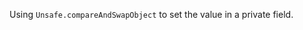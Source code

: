 [//]: # (MAIN: unsafe.Demo)
Using ```Unsafe.compareAndSwapObject``` to set the value in a private field.
